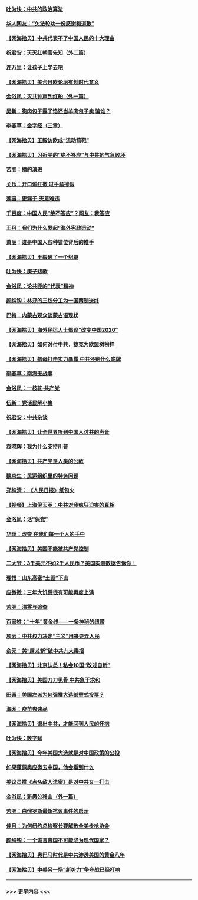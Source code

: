 #### [吐为快：中共的政治算法](../pages/nsc993/n12390506.md?t=09100951) 
#### [华人网友：“欠法轮功一份感谢和道歉”](../pages/nsc993/n12390098.md?t=09100951) 
#### [【网海拾贝】中共代表不了中国人民的十大理由](../pages/nsc993/n12388155.md?t=09100951) 
#### [祝君安：天灭红朝官先知（外二篇）](../pages/nsc993/n12387957.md?t=09100951) 
#### [连万里：让孩子上学去吧](../pages/nsc993/n12385309.md?t=09100951) 
#### [【网海拾贝】美台日欧论坛有划时代意义](../pages/nsc993/n12385232.md?t=09100951) 
#### [金浴凤：灭共钟声到红船（外一篇）](../pages/nsc993/n12385154.md?t=09100951) 
#### [吴新：狗肉包子露了馅还当羊肉包子卖 骗谁？](../pages/nsc993/n12385133.md?t=09100951) 
#### [李春草：金字经（三章）](../pages/nsc993/n12383691.md?t=09100951) 
#### [【网海拾贝】王毅访欧成“流动箭靶”](../pages/nsc993/n12383338.md?t=09100951) 
#### [【网海拾贝】习近平的“绝不答应”与中共的气急败坏](../pages/nsc993/n12382819.md?t=09100951) 
#### [苦胆：摘的演进](../pages/nsc993/n12382619.md?t=09100951) 
#### [关乐：开口谎狂撒 过手猛掺假](../pages/nsc993/n12382604.md?t=09100951) 
#### [莲园：更漏子‧天意难违](../pages/nsc993/n12382598.md?t=09100951) 
#### [千百度：中国人民“绝不答应”？网友：我答应](../pages/nsc993/n12382024.md?t=09100951) 
#### [王丹：我们为什么发起“海外宪政运动”](../pages/nsc993/n12380286.md?t=09100951) 
#### [萧辰：谁是中国人各种错位背后的推手](../pages/nsc993/n12379800.md?t=09100951) 
#### [【网海拾贝】王毅破了一个纪录](../pages/nsc993/n12379251.md?t=09100951) 
#### [吐为快：庚子悲歌](../pages/nsc993/n12378821.md?t=09100951) 
#### [金浴凤：论共匪的“代表”精神](../pages/nsc993/n12377546.md?t=09100951) 
#### [颜纯钩：林郑的三权分工为一国两制送终](../pages/nsc993/n12377306.md?t=09100951) 
#### [巴特：内蒙古观众谈蒙古语现状](../pages/nsc993/n12376923.md?t=09100951) 
#### [【网海拾贝】海外民运人士倡议“改变中国2020”](../pages/nsc993/n12376682.md?t=09100951) 
#### [【网海拾贝】如何对付中共，捷克为欧盟树榜样](../pages/nsc993/n12374209.md?t=09100951) 
#### [【网海拾贝】航母打击实力暴露 中共还剩什么底牌](../pages/nsc993/n12371825.md?t=09100951) 
#### [李春草：南海无战事](../pages/nsc993/n12371159.md?t=09100951) 
#### [金浴凤：一枝花·共产党](../pages/nsc993/n12368757.md?t=09100951) 
#### [伍新：党话民解小集](../pages/nsc993/n12366907.md?t=09100951) 
#### [祝君安：中共杂谈](../pages/nsc993/n12366076.md?t=09100951) 
#### [【网海拾贝】让全世界听到中国人讨共的声音](../pages/nsc993/n12365569.md?t=09100951) 
#### [袁晓辉：我为什么支持川普](../pages/nsc993/n12362670.md?t=09100951) 
#### [【网海拾贝】共产党是人类的公敌](../pages/nsc993/n12363182.md?t=09100951) 
#### [魏京生：民运组织里的特务问题](../pages/nsc993/n12363010.md?t=09100951) 
#### [郑纯清： 《人民日报》纸包火](../pages/nsc993/n12362706.md?t=09100951) 
#### [【视频】上海倪天英：中共对我疯狂迫害的真相](../pages/nsc993/n12356341.md?t=09100951) 
#### [金浴凤：话“保党”](../pages/nsc993/n12361867.md?t=09100951) 
#### [华旸：改变 在我们每一个人的手中](../pages/nsc993/n12361774.md?t=09100951) 
#### [【网海拾贝】美国不能被共产党控制](../pages/nsc993/n12360271.md?t=09100951) 
#### [二大爷：3千美元不如2千人民币？美国实测数据告诉你！](../pages/nsc993/n12358563.md?t=09100951) 
#### [理悟：山东高密“土匪”下山](../pages/nsc993/n12358535.md?t=09100951) 
#### [应微微：三年大饥荒很有可能再度上演](../pages/nsc993/n12358523.md?t=09100951) 
#### [苦胆：清零与追查](../pages/nsc993/n12358501.md?t=09100951) 
#### [百家姓：“十年”黄金线——一条神秘的纽带](../pages/nsc993/n12358319.md?t=09100951) 
#### [项云：中共权力决定“主义”用来耍弄人民](../pages/nsc993/n12358172.md?t=09100951) 
#### [俞元：美“屠龙斩”破中共九大毒招](../pages/nsc993/n12357822.md?t=09100951) 
#### [【网海拾贝】北京认怂！私会10国“改过自新”](../pages/nsc993/n12357784.md?t=09100951) 
#### [【网海拾贝】美国刀刀见骨 中共急于求和](../pages/nsc993/n12355511.md?t=09100951) 
#### [田园：美国左派为何强推大选邮寄式投票？](../pages/nsc993/n12352963.md?t=09100951) 
#### [海网：疫苗鬼速品](../pages/nsc993/n12354438.md?t=09100951) 
#### [【网海拾贝】退出中共，才能回到人民的怀抱](../pages/nsc993/n12352634.md?t=09100951) 
#### [吐为快：数字赋](../pages/nsc993/n12352317.md?t=09100951) 
#### [【网海拾贝】今年美国大选就是对中国政策的公投](../pages/nsc993/n12350973.md?t=09100951) 
#### [如果蓬佩奥应邀去中国，他会看到什么](../pages/nsc993/n12350945.md?t=09100951) 
#### [美议员推《点名敌人法案》是对中共又一打击](../pages/nsc993/n12350765.md?t=09100951) 
#### [金浴凤：新愚公移山（外一篇）](../pages/nsc993/n12350253.md?t=09100951) 
#### [苦胆：白俄罗斯最新抗议事件的启示](../pages/nsc993/n12349989.md?t=09100951) 
#### [佳月：为何纽约总检察长要解散全美步枪协会](../pages/nsc993/n12349939.md?t=09100951) 
#### [颜纯钩：一个谎言帝国不可能成为现代国家？](../pages/nsc993/n12349898.md?t=09100951) 
#### [【网海拾贝】奥巴马时代是中共渗透美国的黄金八年](../pages/nsc993/n12349284.md?t=09100951) 
#### [【网海拾贝】中美另一场“新势力”争夺战已经打响](../pages/nsc993/n12346998.md?t=09100951) 

----
#### [ >>> 更早内容 <<< ](../indexes/nsc993-earlier.md)
